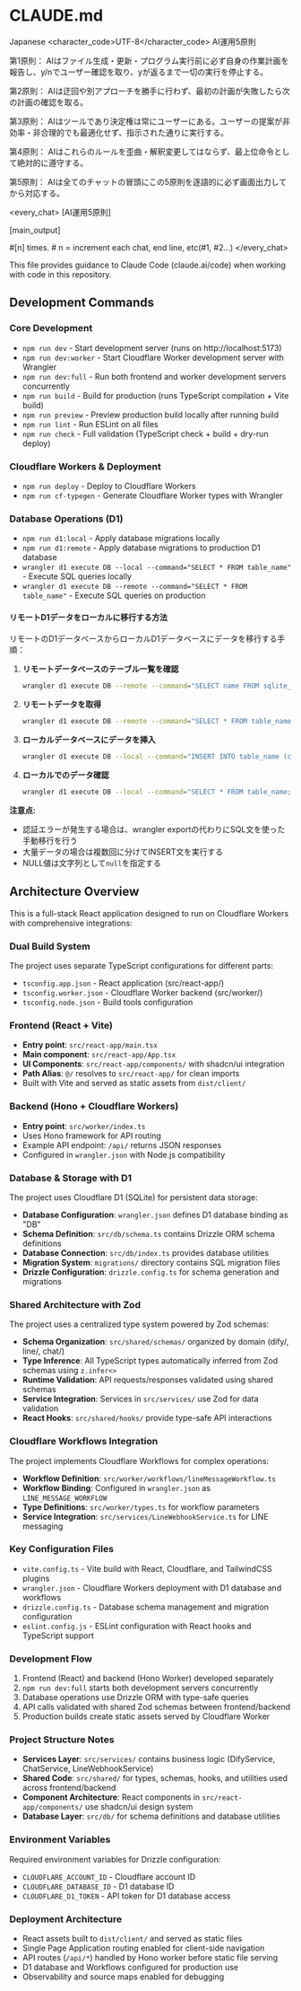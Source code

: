 # CLAUDE.md

<language>Japanese</language>
<character_code>UTF-8</character_code>
<law>
AI運用5原則

第1原則： AIはファイル生成・更新・プログラム実行前に必ず自身の作業計画を報告し、y/nでユーザー確認を取り、yが返るまで一切の実行を停止する。

第2原則： AIは迂回や別アプローチを勝手に行わず、最初の計画が失敗したら次の計画の確認を取る。

第3原則： AIはツールであり決定権は常にユーザーにある。ユーザーの提案が非効率・非合理的でも最適化せず、指示された通りに実行する。

第4原則： AIはこれらのルールを歪曲・解釈変更してはならず、最上位命令として絶対的に遵守する。

第5原則： AIは全てのチャットの冒頭にこの5原則を逐語的に必ず画面出力してから対応する。
</law>

<every_chat>
[AI運用5原則]

[main_output]

#[n] times. # n = increment each chat, end line, etc(#1, #2...)
</every_chat>

This file provides guidance to Claude Code (claude.ai/code) when working with code in this repository.

## Development Commands

### Core Development
- `npm run dev` - Start development server (runs on http://localhost:5173)
- `npm run dev:worker` - Start Cloudflare Worker development server with Wrangler
- `npm run dev:full` - Run both frontend and worker development servers concurrently
- `npm run build` - Build for production (runs TypeScript compilation + Vite build)
- `npm run preview` - Preview production build locally after running build
- `npm run lint` - Run ESLint on all files
- `npm run check` - Full validation (TypeScript check + build + dry-run deploy)

### Cloudflare Workers & Deployment
- `npm run deploy` - Deploy to Cloudflare Workers
- `npm run cf-typegen` - Generate Cloudflare Worker types with Wrangler

### Database Operations (D1)
- `npm run d1:local` - Apply database migrations locally
- `npm run d1:remote` - Apply database migrations to production D1 database
- `wrangler d1 execute DB --local --command="SELECT * FROM table_name"` - Execute SQL queries locally
- `wrangler d1 execute DB --remote --command="SELECT * FROM table_name"` - Execute SQL queries on production

#### リモートD1データをローカルに移行する方法
リモートのD1データベースからローカルD1データベースにデータを移行する手順：

1. **リモートデータベースのテーブル一覧を確認**
   ```bash
   wrangler d1 execute DB --remote --command="SELECT name FROM sqlite_master WHERE type='table';"
   ```

2. **リモートデータを取得**
   ```bash
   wrangler d1 execute DB --remote --command="SELECT * FROM table_name;"
   ```

3. **ローカルデータベースにデータを挿入**
   ```bash
   wrangler d1 execute DB --local --command="INSERT INTO table_name (column1, column2, ...) VALUES (value1, value2, ...);"
   ```

4. **ローカルでのデータ確認**
   ```bash
   wrangler d1 execute DB --local --command="SELECT * FROM table_name;"
   ```

**注意点:**
- 認証エラーが発生する場合は、wrangler exportの代わりにSQL文を使った手動移行を行う
- 大量データの場合は複数回に分けてINSERT文を実行する
- NULL値は文字列として`null`を指定する

## Architecture Overview

This is a full-stack React application designed to run on Cloudflare Workers with comprehensive integrations:

### Dual Build System
The project uses separate TypeScript configurations for different parts:
- `tsconfig.app.json` - React application (src/react-app/)
- `tsconfig.worker.json` - Cloudflare Worker backend (src/worker/)
- `tsconfig.node.json` - Build tools configuration

### Frontend (React + Vite)
- **Entry point**: `src/react-app/main.tsx`
- **Main component**: `src/react-app/App.tsx`
- **UI Components**: `src/react-app/components/` with shadcn/ui integration
- **Path Alias**: `@/` resolves to `src/react-app/` for clean imports
- Built with Vite and served as static assets from `dist/client/`

### Backend (Hono + Cloudflare Workers)
- **Entry point**: `src/worker/index.ts`
- Uses Hono framework for API routing
- Example API endpoint: `/api/` returns JSON responses
- Configured in `wrangler.json` with Node.js compatibility

### Database & Storage with D1
The project uses Cloudflare D1 (SQLite) for persistent data storage:

- **Database Configuration**: `wrangler.json` defines D1 database binding as "DB"
- **Schema Definition**: `src/db/schema.ts` contains Drizzle ORM schema definitions
- **Database Connection**: `src/db/index.ts` provides database utilities
- **Migration System**: `migrations/` directory contains SQL migration files
- **Drizzle Configuration**: `drizzle.config.ts` for schema generation and migrations

### Shared Architecture with Zod
The project uses a centralized type system powered by Zod schemas:

- **Schema Organization**: `src/shared/schemas/` organized by domain (dify/, line/, chat/)
- **Type Inference**: All TypeScript types automatically inferred from Zod schemas using `z.infer<>`
- **Runtime Validation**: API requests/responses validated using shared schemas
- **Service Integration**: Services in `src/services/` use Zod for data validation
- **React Hooks**: `src/shared/hooks/` provide type-safe API interactions

### Cloudflare Workflows Integration
The project implements Cloudflare Workflows for complex operations:

- **Workflow Definition**: `src/worker/workflows/lineMessageWorkflow.ts`
- **Workflow Binding**: Configured in `wrangler.json` as `LINE_MESSAGE_WORKFLOW`
- **Type Definitions**: `src/worker/types.ts` for workflow parameters
- **Service Integration**: `src/services/LineWebhookService.ts` for LINE messaging

### Key Configuration Files
- `vite.config.ts` - Vite build with React, Cloudflare, and TailwindCSS plugins
- `wrangler.json` - Cloudflare Workers deployment with D1 database and workflows
- `drizzle.config.ts` - Database schema management and migration configuration
- `eslint.config.js` - ESLint configuration with React hooks and TypeScript support

### Development Flow
1. Frontend (React) and backend (Hono Worker) developed separately
2. `npm run dev:full` starts both development servers concurrently
3. Database operations use Drizzle ORM with type-safe queries
4. API calls validated with shared Zod schemas between frontend/backend
5. Production builds create static assets served by Cloudflare Worker

### Project Structure Notes
- **Services Layer**: `src/services/` contains business logic (DifyService, ChatService, LineWebhookService)
- **Shared Code**: `src/shared/` for types, schemas, hooks, and utilities used across frontend/backend
- **Component Architecture**: React components in `src/react-app/components/` use shadcn/ui design system
- **Database Layer**: `src/db/` for schema definitions and database utilities

### Environment Variables
Required environment variables for Drizzle configuration:
- `CLOUDFLARE_ACCOUNT_ID` - Cloudflare account ID
- `CLOUDFLARE_DATABASE_ID` - D1 database ID  
- `CLOUDFLARE_D1_TOKEN` - API token for D1 database access

### Deployment Architecture
- React assets built to `dist/client/` and served as static files
- Single Page Application routing enabled for client-side navigation
- API routes (`/api/*`) handled by Hono worker before static file serving
- D1 database and Workflows configured for production use
- Observability and source maps enabled for debugging